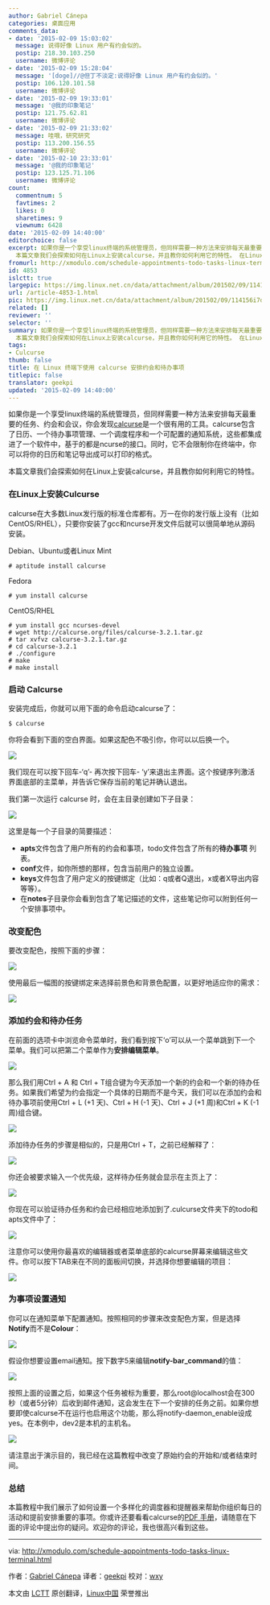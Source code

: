 ```yaml
---
author: Gabriel Cánepa
categories: 桌面应用
comments_data:
- date: '2015-02-09 15:03:02'
  message: 说得好像 Linux 用户有约会似的。
  postip: 218.30.103.250
  username: 微博评论
- date: '2015-02-09 15:28:04'
  message: '[doge]//@但丁不淡定:说得好像 Linux 用户有约会似的。'
  postip: 106.120.101.58
  username: 微博评论
- date: '2015-02-09 19:33:01'
  message: '@我的印象笔记'
  postip: 121.75.62.81
  username: 微博评论
- date: '2015-02-09 21:33:02'
  message: 哇哦，研究研究
  postip: 113.200.156.55
  username: 微博评论
- date: '2015-02-10 23:33:01'
  message: '@我的印象笔记'
  postip: 123.125.71.106
  username: 微博评论
count:
  commentnum: 5
  favtimes: 2
  likes: 0
  sharetimes: 9
  viewnum: 6428
date: '2015-02-09 14:40:00'
editorchoice: false
excerpt: 如果你是一个享受linux终端的系统管理员，但同样需要一种方法来安排每天最重要的任务、约会和会议，你会发现calcurse是一个很有用的工具。calcurse包含了日历、一个待办事项管理、一个调度程序和一个可配置的通知系统，这些都集成进了一个软件中，基于的都是ncurse的接口。同时，它不会限制你在终端中，你可以将你的日历和笔记导出成可以打印的格式。
  本篇文章我们会探索如何在Linux上安装calcurse，并且教你如何利用它的特性。 在Linux上安装Culcurse calcurse在大多数Linux发行版的标准仓库都有。万一在你的发行版上没有（比如CentOS/RH
fromurl: http://xmodulo.com/schedule-appointments-todo-tasks-linux-terminal.html
id: 4853
islctt: true
largepic: https://img.linux.net.cn/data/attachment/album/201502/09/114156i7db4ed567ib741e.jpg
url: /article-4853-1.html
pic: https://img.linux.net.cn/data/attachment/album/201502/09/114156i7db4ed567ib741e.jpg.thumb.jpg
related: []
reviewer: ''
selector: ''
summary: 如果你是一个享受linux终端的系统管理员，但同样需要一种方法来安排每天最重要的任务、约会和会议，你会发现calcurse是一个很有用的工具。calcurse包含了日历、一个待办事项管理、一个调度程序和一个可配置的通知系统，这些都集成进了一个软件中，基于的都是ncurse的接口。同时，它不会限制你在终端中，你可以将你的日历和笔记导出成可以打印的格式。
  本篇文章我们会探索如何在Linux上安装calcurse，并且教你如何利用它的特性。 在Linux上安装Culcurse calcurse在大多数Linux发行版的标准仓库都有。万一在你的发行版上没有（比如CentOS/RH
tags:
- Culcurse
thumb: false
title: 在 Linux 终端下使用 calcurse 安排约会和待办事项
titlepic: false
translator: geekpi
updated: '2015-02-09 14:40:00'
---
```


如果你是一个享受linux终端的系统管理员，但同样需要一种方法来安排每天最重要的任务、约会和会议，你会发现[calcurse](http://calcurse.org/)是一个很有用的工具。calcurse包含了日历、一个待办事项管理、一个调度程序和一个可配置的通知系统，这些都集成进了一个软件中，基于的都是ncurse的接口。同时，它不会限制你在终端中，你可以将你的日历和笔记导出成可以打印的格式。


本篇文章我们会探索如何在Linux上安装calcurse，并且教你如何利用它的特性。


### 在Linux上安装Culcurse


calcurse在大多数Linux发行版的标准仓库都有。万一在你的发行版上没有（比如CentOS/RHEL），只要你安装了gcc和ncurse开发文件后就可以很简单地从源码安装。


Debian、Ubuntu或者Linux Mint



```
# aptitude install calcurse

```

Fedora



```
# yum install calcurse

```

CentOS/RHEL



```
# yum install gcc ncurses-devel
# wget http://calcurse.org/files/calcurse-3.2.1.tar.gz
# tar xvfvz calcurse-3.2.1.tar.gz
# cd calcurse-3.2.1
# ./configure
# make
# make install 

```

### 启动 Calcurse


安装完成后，你就可以用下面的命令启动calcurse了：



```
$ calcurse 

```

你将会看到下面的空白界面。如果这配色不吸引你，你可以以后换一个。


![](/data/attachment/album/201502/09/114156i7db4ed567ib741e.jpg)


我们现在可以按下回车-‘q’- 再次按下回车- ‘y’来退出主界面。这个按键序列激活界面底部的主菜单，并告诉它保存当前的笔记并确认退出。


我们第一次运行 calcurse 时，会在主目录创建如下子目录：


![](/data/attachment/album/201502/09/114158a26k2he6ecj62261.png)


这里是每一个子目录的简要描述：


* **apts**文件包含了用户所有的约会和事项，todo文件包含了所有的**待办事项** 列表。
* **conf**文件，如你所想的那样，包含当前用户的独立设置。
* **keys**文件包含了用户定义的按键绑定（比如：q或者Q退出，x或者X导出内容等等）。
* 在**notes**子目录你会看到包含了笔记描述的文件，这些笔记你可以附到任何一个安排事项中。


### 改变配色


要改变配色，按照下面的步骤：


![](/data/attachment/album/201502/09/114200xdxmicdoe5ikqkms.jpg)


使用最后一幅图的按键绑定来选择前景色和背景色配置，以更好地适应你的需求：


![](/data/attachment/album/201502/09/114202qzmod9jkrjkfkz9v.jpg)


### 添加约会和待办任务


在前面的选项卡中浏览命令菜单时，我们看到按下‘o’可以从一个菜单跳到下一个菜单。我们可以把第二个菜单作为**安排编辑菜单**。


![](/data/attachment/album/201502/09/114204jttcibyigr5f29nz.jpg)


那么我们用Ctrl + A 和 Ctrl + T组合键为今天添加一个新的约会和一个新的待办任务。如果我们希望为约会指定一个具体的日期而不是今天，我们可以在添加约会和待办事项前使用Ctrl + L (+1 天)、Ctrl + H (-1 天)、Ctrl + J (+1 周)和Ctrl + K (-1 周)组合键。


![](/data/attachment/album/201502/09/114206jsx9g9k7vff97w08.jpg)


添加待办任务的步骤是相似的，只是用Ctrl + T，之前已经解释了：


![](/data/attachment/album/201502/09/114208wtayy5f4rvi70frf.png)


你还会被要求输入一个优先级，这样待办任务就会显示在主页上了：


![](/data/attachment/album/201502/09/114209peawshueq9hkqhvf.png)


你现在可以验证待办任务和约会已经相应地添加到了.culcurse文件夹下的todo和apts文件中了：


![](/data/attachment/album/201502/09/114211hyby7rbzg2ijakrv.jpg)


注意你可以使用你最喜欢的编辑器或者菜单底部的calcurse屏幕来编辑这些文件。你可以按下TAB来在不同的面板间切换，并选择你想要编辑的项目：


![](/data/attachment/album/201502/09/114213swsl9egs7swpungg.jpg)


### 为事项设置通知


你可以在通知菜单下配置通知。按照相同的步骤来改变配色方案，但是选择**Notify**而不是**Colour**：


![](/data/attachment/album/201502/09/114215mquh3aepluh2p055.jpg)


假设你想要设置email通知。按下数字5来编辑**notify-bar\_command**的值：


![](/data/attachment/album/201502/09/114217mzvqxi17va7wbkcw.jpg)


按照上面的设置之后，如果这个任务被标为重要，那么root@localhost会在300秒（或者5分钟）后收到邮件通知，这会发生在下一个安排的任务之前。如果你想要即使calcurse不在运行也启用这个功能，那么将notify-daemon\_enable设成yes。在本例中，dev2是本机的主机名。


![](/data/attachment/album/201502/09/114219ild88wwkytkkm66n.jpg)


请注意出于演示目的，我已经在这篇教程中改变了原始约会的开始和/或者结束时间。


### 总结


本篇教程中我们展示了如何设置一个多样化的调度器和提醒器来帮助你组织每日的活动和提前安排重要的事项。你或许还要看看calcurse的[PDF 手册](http://calcurse.org/files/manual.pdf)，请随意在下面的评论中提出你的疑问。欢迎你的评论，我也很高兴看到这些。




---


via: <http://xmodulo.com/schedule-appointments-todo-tasks-linux-terminal.html>


作者：[Gabriel Cánepa](http://xmodulo.com/author/gabriel) 译者：[geekpi](https://github.com/geekpi) 校对：[wxy](https://github.com/wxy)


本文由 [LCTT](https://github.com/LCTT/TranslateProject) 原创翻译，[Linux中国](http://linux.cn/) 荣誉推出